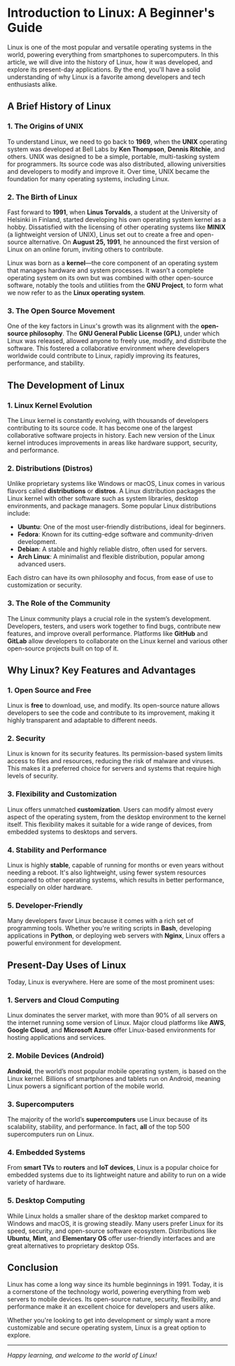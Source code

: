 # Introduction to Linux: A Beginner's Guide

Linux is one of the most popular and versatile operating systems in the world, powering everything from smartphones to supercomputers. In this article, we will dive into the history of Linux, how it was developed, and explore its present-day applications. By the end, you'll have a solid understanding of why Linux is a favorite among developers and tech enthusiasts alike.

## A Brief History of Linux

### 1. The Origins of UNIX
To understand Linux, we need to go back to **1969**, when the **UNIX** operating system was developed at Bell Labs by **Ken Thompson**, **Dennis Ritchie**, and others. UNIX was designed to be a simple, portable, multi-tasking system for programmers. Its source code was also distributed, allowing universities and developers to modify and improve it. Over time, UNIX became the foundation for many operating systems, including Linux.

### 2. The Birth of Linux
Fast forward to **1991**, when **Linus Torvalds**, a student at the University of Helsinki in Finland, started developing his own operating system kernel as a hobby. Dissatisfied with the licensing of other operating systems like **MINIX** (a lightweight version of UNIX), Linus set out to create a free and open-source alternative. On **August 25, 1991**, he announced the first version of Linux on an online forum, inviting others to contribute.

Linux was born as a **kernel**—the core component of an operating system that manages hardware and system processes. It wasn’t a complete operating system on its own but was combined with other open-source software, notably the tools and utilities from the **GNU Project**, to form what we now refer to as the **Linux operating system**.

### 3. The Open Source Movement
One of the key factors in Linux's growth was its alignment with the **open-source philosophy**. The **GNU General Public License (GPL)**, under which Linux was released, allowed anyone to freely use, modify, and distribute the software. This fostered a collaborative environment where developers worldwide could contribute to Linux, rapidly improving its features, performance, and stability.

## The Development of Linux

### 1. Linux Kernel Evolution
The Linux kernel is constantly evolving, with thousands of developers contributing to its source code. It has become one of the largest collaborative software projects in history. Each new version of the Linux kernel introduces improvements in areas like hardware support, security, and performance.

### 2. Distributions (Distros)
Unlike proprietary systems like Windows or macOS, Linux comes in various flavors called **distributions** or **distros**. A Linux distribution packages the Linux kernel with other software such as system libraries, desktop environments, and package managers. Some popular Linux distributions include:

- **Ubuntu**: One of the most user-friendly distributions, ideal for beginners.
- **Fedora**: Known for its cutting-edge software and community-driven development.
- **Debian**: A stable and highly reliable distro, often used for servers.
- **Arch Linux**: A minimalist and flexible distribution, popular among advanced users.

Each distro can have its own philosophy and focus, from ease of use to customization or security.

### 3. The Role of the Community
The Linux community plays a crucial role in the system’s development. Developers, testers, and users work together to find bugs, contribute new features, and improve overall performance. Platforms like **GitHub** and **GitLab** allow developers to collaborate on the Linux kernel and various other open-source projects built on top of it.

## Why Linux? Key Features and Advantages

### 1. Open Source and Free
Linux is **free** to download, use, and modify. Its open-source nature allows developers to see the code and contribute to its improvement, making it highly transparent and adaptable to different needs.

### 2. Security
Linux is known for its security features. Its permission-based system limits access to files and resources, reducing the risk of malware and viruses. This makes it a preferred choice for servers and systems that require high levels of security.

### 3. Flexibility and Customization
Linux offers unmatched **customization**. Users can modify almost every aspect of the operating system, from the desktop environment to the kernel itself. This flexibility makes it suitable for a wide range of devices, from embedded systems to desktops and servers.

### 4. Stability and Performance
Linux is highly **stable**, capable of running for months or even years without needing a reboot. It's also lightweight, using fewer system resources compared to other operating systems, which results in better performance, especially on older hardware.

### 5. Developer-Friendly
Many developers favor Linux because it comes with a rich set of programming tools. Whether you're writing scripts in **Bash**, developing applications in **Python**, or deploying web servers with **Nginx**, Linux offers a powerful environment for development.

## Present-Day Uses of Linux

Today, Linux is everywhere. Here are some of the most prominent uses:

### 1. Servers and Cloud Computing
Linux dominates the server market, with more than 90% of all servers on the internet running some version of Linux. Major cloud platforms like **AWS**, **Google Cloud**, and **Microsoft Azure** offer Linux-based environments for hosting applications and services.

### 2. Mobile Devices (Android)
**Android**, the world’s most popular mobile operating system, is based on the Linux kernel. Billions of smartphones and tablets run on Android, meaning Linux powers a significant portion of the mobile world.

### 3. Supercomputers
The majority of the world’s **supercomputers** use Linux because of its scalability, stability, and performance. In fact, **all** of the top 500 supercomputers run on Linux.

### 4. Embedded Systems
From **smart TVs** to **routers** and **IoT devices**, Linux is a popular choice for embedded systems due to its lightweight nature and ability to run on a wide variety of hardware.

### 5. Desktop Computing
While Linux holds a smaller share of the desktop market compared to Windows and macOS, it is growing steadily. Many users prefer Linux for its speed, security, and open-source software ecosystem. Distributions like **Ubuntu**, **Mint**, and **Elementary OS** offer user-friendly interfaces and are great alternatives to proprietary desktop OSs.

## Conclusion

Linux has come a long way since its humble beginnings in 1991. Today, it is a cornerstone of the technology world, powering everything from web servers to mobile devices. Its open-source nature, security, flexibility, and performance make it an excellent choice for developers and users alike.

Whether you're looking to get into development or simply want a more customizable and secure operating system, Linux is a great option to explore.

---
*Happy learning, and welcome to the world of Linux!*

